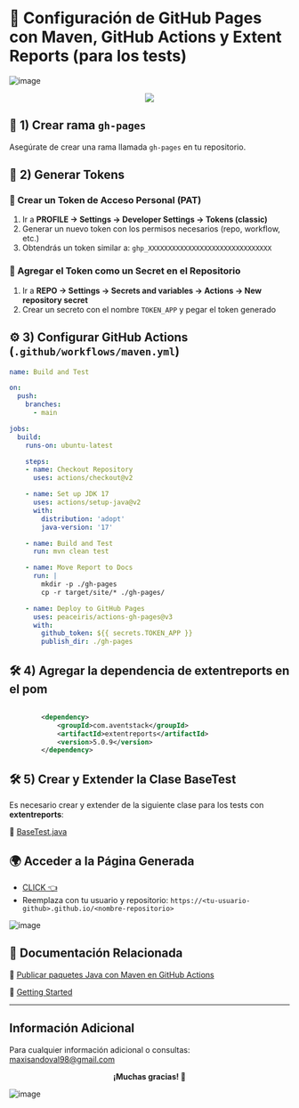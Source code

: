 # 🚀 Configuración de GitHub Pages con Maven, GitHub Actions y Extent Reports (para los tests)

![image](https://github.com/user-attachments/assets/8ef2efb6-d466-48d2-b5b8-6aaca9eab9be)

<p align="center"> 
  <img src="https://github.com/user-attachments/assets/6873e721-f7d9-49ea-8c52-e855aa9ea365"/>
</p>

## 📌 1) Crear rama `gh-pages`

Asegúrate de crear una rama llamada `gh-pages` en tu repositorio.


## 🔑 2) Generar Tokens

### 📌 Crear un Token de Acceso Personal (PAT)
1. Ir a **PROFILE -> Settings -> Developer Settings -> Tokens (classic)**
2. Generar un nuevo token con los permisos necesarios (repo, workflow, etc.)
3. Obtendrás un token similar a: `ghp_XXXXXXXXXXXXXXXXXXXXXXXXXXXXXXX`

### 📌 Agregar el Token como un Secret en el Repositorio
1. Ir a **REPO -> Settings -> Secrets and variables -> Actions -> New repository secret**
2. Crear un secreto con el nombre `TOKEN_APP` y pegar el token generado


## ⚙️ 3) Configurar GitHub Actions (`.github/workflows/maven.yml`)

```yaml
name: Build and Test

on:
  push:
    branches:
      - main

jobs:
  build:
    runs-on: ubuntu-latest

    steps:
    - name: Checkout Repository
      uses: actions/checkout@v2

    - name: Set up JDK 17
      uses: actions/setup-java@v2
      with:
        distribution: 'adopt'
        java-version: '17'

    - name: Build and Test
      run: mvn clean test

    - name: Move Report to Docs
      run: |
        mkdir -p ./gh-pages
        cp -r target/site/* ./gh-pages/

    - name: Deploy to GitHub Pages
      uses: peaceiris/actions-gh-pages@v3
      with:
        github_token: ${{ secrets.TOKEN_APP }}
        publish_dir: ./gh-pages
```

## 🛠️ 4) Agregar la dependencia de extentreports en el pom

```xml

        <dependency>
            <groupId>com.aventstack</groupId>
            <artifactId>extentreports</artifactId>
            <version>5.0.9</version>
        </dependency>

```

## 🛠️ 5) Crear y Extender la Clase BaseTest

Es necesario crear y extender de la siguiente clase para los tests con **extentreports**:

🔗 [BaseTest.java](https://github.com/maxisandoval37/demo-extentreports-spring-boot/blob/main/src/test/java/ar/dev/maxisandoval/demoextentreportsspringboot/BaseTest.java)


## 🌍 Acceder a la Página Generada

- [CLICK 👈](https://maxisandoval37.github.io/demo-extentreports-spring-boot/)
- Reemplaza con tu usuario y repositorio: `https://<tu-usuario-github>.github.io/<nombre-repositorio>`

![image](https://github.com/user-attachments/assets/fbe4e23d-c6f7-4a5f-a515-ed4c410bf9d3)


## 📖 Documentación Relacionada

🔗 [Publicar paquetes Java con Maven en GitHub Actions](https://docs.github.com/en/actions/publishing-packages/publishing-java-packages-with-maven)

🔗 [Getting Started](https://extentreports.com/docs/versions/5/java/index.html)

---

## Información Adicional
Para cualquier información adicional o consultas: <maxisandoval98@gmail.com>

<p align="center"><b>¡Muchas gracias! 🦔</b></p>

![image](https://github.com/user-attachments/assets/61e74945-a287-4266-86c9-faac81d3bfb5)
